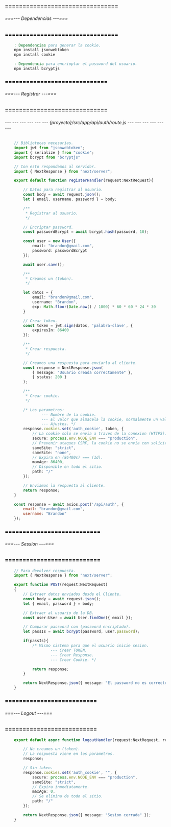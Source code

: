 ### ================================ ###
###### ===--- Dependencias ---=== ######
### ================================ ###

```bat
	: Dependencias para generar la cookie.
	npm install jsonwebtoken
	npm install cookie

	: Dependencia para encrioptar el password del usuario.
	npm install bcryptjs
```

### ============================= ###
###### ===--- Registrar ---=== ######
### ============================= ###

###### --- --- --- --- --- --- {proyecto}/src/app/api/auth/route.js --- --- --- --- --- --- ######

<!-- Ahora procedemos a registrar. -->

```ts
	// Bibliotecas necesarias.
	import jwt from "jsonwebtoken";
	import { serialize } from "cookie";
	import bcrypt from "bcryptjs"

	// Con esto respondemos al servidor.
	import { NextResponse } from "next/server";

	export default function registerHandler(request:NextRequest){

		// Datos para registrar al usuario.
		const body = await request.json();
		let { email, username, password } = body;

		/**
		 * Registrar al usuario.
		 */

		// Encriptar password.
		const passwordBcrypt = await bcrypt.hash(password, 10);

		const user = new User({
			email: "brandon@gmail.com", 
			password: passwordBcrypt
		});

		await user.save();

		/**
		 * Creamos un (token).
		 */

		let datos = {
			email: "brandon@gmail.com", 
			username: "Brandon", 
			exp: Math.floor(Date.now() / 1000) * 60 * 60 * 24 * 30
		}

		// Crear token.
		const token = jwt.sign(datos, 'palabra-clave', {
			expiresIn: 86400
		});

		/**
		 * Crear respuesta.
		 */

		// Creamos una respuesta para enviarla al cliente.
		const response = NextResponse.json(
			{ message: "Usuario creada correctamente" }, 
			{ status: 200 }
		);

		/**
		 * Crear cookie.
		 */

		/* Los parametros: 
				--- Nombre de la cookie.
				--- El valor que almacela la cookie, normalmente un valor (JWT).
				--- Ajustes. */
		response.cookies.set('auth_cookie', token, {
			// La cookie solo se envia a traves de la conexion (HTTPS).
			secure: process.env.NODE_ENV === "production", 
			// Prevenir ataques CSRF, la cookie no se envia con solicitudes iniciadas por terceros.
			sameSite: "strict", 
			sameSite: "none", 
			// Expira en (86400s) === (1d).
			maxAge: 86400, 
			// Disponible en todo el sitio.
			path: "/" 
		});

		// Enviamos la respuesta al cliente.
		return response;
	}
```

<!-- Hacer peticion. -->

```js
	const response = await axios.post('/api/auth', {
		email: "brandon@gmail.com", 
		username: "Brandon"
	});
```

### =========================== ###
###### ===--- Session ---=== ######
### =========================== ###

```ts
	// Para devolver respuesta.
	import { NextResponse } from "next/server";

	export function POST(request:NextRequest)
	{
		// Extraer datos enviados desde el Cliente.
		const body = await request.json();
		let { email, password } = body;

		// Extraer al usuario de la DB.
		const user:User = await User.findOne({ email });

		// Comparar password con (password encriptado).
		let passIs = await bcrypt(password, user.password);

		if(passIs){
			/* Mismo sistema para que el usuario inicie sesion.
					--- Crear TOKEN.
					--- Crear Response.
					--- Crear Cookie. */

			return response;
		}

		return NextResponse.json({ message: "El password no es correcto" });
	}
```

### ========================== ###
###### ===--- Logout ---=== ######
### ========================== ###

```ts
	export default async function logoutHandler(request:NextRequest, response:NextResponse) {

		// No creamos un (token).
		// La respuesta viene en los parametros.
		response;

		// Sin token.
		response.cookies.set('auth_cookie', "", {
			secure: process.env.NODE_ENV === "production", 
			sameSite: "strict", 
			// Expira inmediatamente.
			maxAge: 0, 
			// Se elimina de todo el sitio.
			path: "/" 
		});

		return NextResponse.json({ message: "Sesion cerrada" });
	}
```